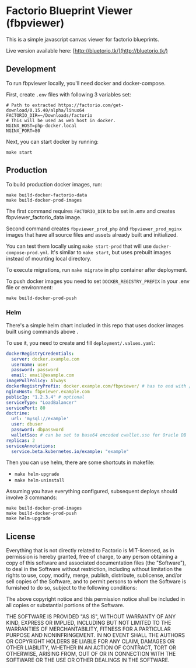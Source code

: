 # Factorio Blueprint Viewer (fbpviewer)

This is a simple javascript canvas viewer for factorio blueprints.

Live version available here: [http://bluetorio.tk/](http://bluetorio.tk/)


## Development

To run fbpviewer locally, you'll need docker and docker-compose.

First, create `.env` files with following 3 variables set:

```.dotenv
# Path to extracted https://factorio.com/get-download/0.15.40/alpha/linux64
FACTORIO_DIR=~/Downloads/factorio
# This will be used as web host in docker. 
NGINX_HOST=php-docker.local
NGINX_PORT=80
```

Next, you can start docker by running:

```shell
make start
```

## Production

To build production docker images, run:

```shell
make build-docker-factorio-data
make build-docker-prod-images
```

The first command requires `FACTORIO_DIR` to be set in .env and creates fbpviewer_factorio_data image.

Second command creates `fbpviewer_prod_php` and `fbpviewer_prod_nginx` images that have all
source files and assets already built and initialized.

You can test them locally using `make start-prod` that will use `docker-compose-prod.yml`.
It's similar to `make start`, but uses prebuilt images instead of mounting local directory.

To execute migrations, run `make migrate` in php container after deployment.

To push docker images you need to set `DOCKER_REGISTRY_PREFIX` in your .env file or environment:

```shell
make build-docker-prod-push
```

### Helm

There's a simple helm chart included in this repo that uses docker images built using commands above .

To use it, you need to create and fill `deployment/.values.yaml`:

```yaml
dockerRegistryCredentials:
  server: docker.example.com
  username: user
  password: password
  email: email@example.com
imagePullPolicy: Always
dockerRegistryPrefix: docker.example.com/fbpviewer/ # has to end with /
nginxHost: fbpviewer.example.com
publicIp: "1.2.3.4" # optional
serviceType: "LoadBalancer"
servicePort: 80
doctrine:
  url: 'mysql://example'
  user: dbuser
  password: dbpassword
  walletSso: # can be set to base64 encoded cwallet.sso for Oracle DB 
replicas: 2
serviceAnnotations:
  service.beta.kubernetes.io/example: "example"
```

Then you can use helm, there are some shortcuts in makefile:
- `make helm-upgrade`
- `make helm-uninstall`

Assuming you have everything configured, subsequent deploys should involve 3 commands:

```shell
make build-docker-prod-images
make build-docker-prod-push
make helm-upgrade
```

## License

Everything that is not directly related to Factorio is MIT-licensed, as in permission is hereby granted, free of charge, 
to any person obtaining a copy of this software and 
associated documentation files (the "Software"), to 
deal in the Software without restriction, including 
without limitation the rights to use, copy, modify, 
merge, publish, distribute, sublicense, and/or sell 
copies of the Software, and to permit persons to whom 
the Software is furnished to do so, 
subject to the following conditions:

The above copyright notice and this permission notice 
shall be included in all copies or substantial portions of the Software.

THE SOFTWARE IS PROVIDED "AS IS", WITHOUT WARRANTY OF ANY KIND, 
EXPRESS OR IMPLIED, INCLUDING BUT NOT LIMITED TO THE WARRANTIES 
OF MERCHANTABILITY, FITNESS FOR A PARTICULAR PURPOSE AND NONINFRINGEMENT. 
IN NO EVENT SHALL THE AUTHORS OR COPYRIGHT HOLDERS BE LIABLE FOR 
ANY CLAIM, DAMAGES OR OTHER LIABILITY, WHETHER IN AN ACTION OF CONTRACT, 
TORT OR OTHERWISE, ARISING FROM, OUT OF OR IN CONNECTION WITH THE 
SOFTWARE OR THE USE OR OTHER DEALINGS IN THE SOFTWARE.